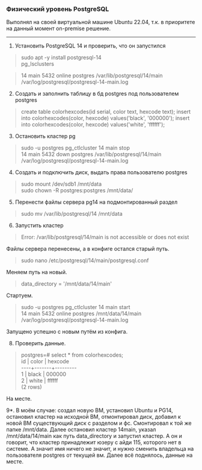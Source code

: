 ### Физический уровень PostgreSQL
Выполнял на своей виртуальной машине Ubuntu 22.04, т.к. в приоритете на данный момент on-premise решение.
___
1. Установить PostgreSQL 14 и проверить, что он запустился
>sudo apt -y install postgresql-14  
>pg_lsclusters

>14  main    5432 online postgres /var/lib/postgresql/14/main /var/log/postgresql/postgresql-14-main.log

2. Создать и заполнить таблицу в бд postgres под пользователем postgres
>create table colorhexcodes(id serial, color text, hexcode text); insert into colorhexcodes(color, hexcode) values('black', '000000'); insert into colorhexcodes(color, hexcode) values('white', 'ffffff');

3. Остановить кластер pg
>sudo -u postgres pg_ctlcluster 14 main stop  
>14  main    5432 down   postgres /var/lib/postgresql/14/main /var/log/postgresql/postgresql-14-main.log

4. Создать и подключить диск, выдать права пользователю postgres
>sudo mount /dev/sdb1 /mnt/data  
>sudo chown -R postgres:postgres /mnt/data/

5. Перенести файлы сервера pg14 на подмонтированный раздел
>sudo mv /var/lib/postgresql/14 /mnt/data

6. Запустить кластер
>Error: /var/lib/postgresql/14/main is not accessible or does not exist

Файлы сервера перенесены, а в конфиге остался старый путь.
>sudo nano /etc/postgresql/14/main/postgresql.conf

Меняем путь на новый.

>data_directory = '/mnt/data/14/main'

Стартуем.

>sudo -u postgres pg_ctlcluster 14 main start  
>14  main    5432 online postgres /mnt/data/14/main /var/log/postgresql/postgresql-14-main.log

Запущено успешно с новым путём из конфига.

8. Проверить данные.
>postgres=# select * from colorhexcodes;  
>id | color | hexcode  
>----+-------+---------  
>  1 | black | 000000  
>  2 | white | ffffff  
>(2 rows)

На месте.

9*. В моём случае: создал новую ВМ, установил Ubuntu и PG14, остановил кластер на исходной ВМ, отмонтировал диск, добавил к новой ВМ существующий диск с разделом и фс. Смонтировал к той же папке /mnt/data. Далее остановил кластер 14main, указал /mnt/data/14/main как путь data_directory и запустил кластер. А он и говорит, что кластер принадлежит юзеру с айди 115, которого нет в системе. А значит имя ничего не значит, и нужно сменить владельца на пользователя postgres от текущей вм. Далее всё поднялось, данные на месте. 
